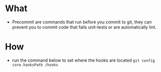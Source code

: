 # What
- Precommit are commands that run before you commit to git, they can prevent you to commit code that fails unit-tests or are automatically lint.


# How
- run the command below to set where the hooks are located
`git config core.hooksPath /hooks`


